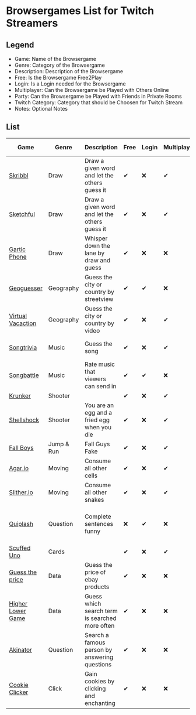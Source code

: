 # Browsergames List for Twitch Streamers

## Legend
* Game: Name of the Browsergame
* Genre: Category of the Browsergame
* Description: Description of the Browsergame
* Free: Is the Browsergame Free2Play
* Login: Is a Login needed for the Browsergame
* Multiplayer: Can the Browsergame be Played with Others Online
* Party: Can the Browsergame be Played with Friends in Private Rooms
* Twitch Category: Category that should be Choosen for Twitch Stream
* Notes: Optional Notes

## List
| Game                                                                          | Genre      | Description                                    | Free | Login | Multiplayer | Party | Twitch Category | Notes                                  |
| ----------------------------------------------------------------------------- | ---------- | ---------------------------------------------- | ---- | ----- | ----------- | ----- | --------------- | -------------------------------------- |
| [Skribbl](https://skribbl.io/)                                                | Draw       | Draw a given word and let the others guess it  | ✔    | ❌   | ✔           | ✔    | skribbl.io      |                                        |
| [Sketchful](https://sketchful.io/)                                            | Draw       | Draw a given word and let the others guess it  | ✔    | ❌   | ✔           | ✔    | sketchful.io    | Alternative skribbl                    |
| [Gartic Phone](https://garticphone.com)                                       | Draw       | Whisper down the lane by draw and guess        | ✔    | ❌   | ❌          | ✔    | Gartic Phone    |                                        |
| [Geoguesser](https://www.geoguessr.com/)                                      | Geography  | Guess the city or country by streetview        | ✔    | ✔    | ❌          | ❌   | Just Chating    |                                        |
| [Virtual Vacaction](https://virtualvacation.us/)                              | Geography  | Guess the city or country by video             | ✔    | ❌   | ✔           | ✔    | Just Chating    |                                        |
| [Songtrivia](https://songtrivia2.io/)                                         | Music      | Guess the song                                 | ✔    | ❌   | ✔           | ✔    | Just Chating    | Should not be against TOS              |
| [Songbattle](https://www.songbattle.live/)                                    | Music      | Rate music that viewers can send in            | ✔    | ✔    | ❌          | ❌   | Songbattle.live | Should not be against TOS              |
| [Krunker](https://krunker.io)                                                 | Shooter    |                                                | ✔    | ❌   | ✔           | ✔    | Krunker         |                                        |
| [Shellshock](https://shellshock.io/)                                          | Shooter    | You are an egg and a fried egg when you die    | ✔    | ❌   | ✔           | ✔    | Just Chating    |                                        |
| [Fall Boys](https://html5.gamemonetize.com/tn9th9e25b4lvrnfskvd8o3m7w2ba7c3/) | Jump & Run | Fall Guys Fake                                 | ✔    | ❌   | ✔           | ✔    | Just Chating    |                                        |
| [Agar.io](https://agar.io)                                                    | Moving     | Consume all other cells                        | ✔    | ❌   | ✔           | ✔    | Agar.io         |                                        |
| [Slither.io](http://slither.io/)                                              | Moving     | Consume all other snakes                       | ✔    | ❌   | ✔           | ❌   | Slither.io      |                                        |
| [Quiplash](https://www.jackboxgames.com/quiplash/)                            | Question   | Complete sentences funny                       | ❌   | ✔    | ❌          | ✔    | Quiplash        | One person must buy the game for $9.99 |
| [Scuffed Uno](https://scuffeduno.online/)                                     | Cards      |                                                | ✔    | ❌   | ✔           | ✔    | Just Chating    |                                        |
| [Guess the price](https://guess-the-price.de/)                                | Data       | Guess the price of ebay products               | ✔    | ❌   | ❌          | ✔    | Just Chating    | Only german language                   |
| [Higher Lower Game](http://www.higherlowergame.com/)                          | Data       | Guess which search term is searched more often | ✔    | ❌   | ❌          | ❌   | Just Chating    |                                        |
| [Akinator](https://akinator.com/)                                             | Question   | Search a famous person by answering questions  | ✔    | ❌   | ❌          | ❌   | Akinator        |                                        |
| [Cookie Clicker](http://orteil.dashnet.org/cookieclicker/)                    | Click      | Gain cookies by clicking and enchanting        | ✔    | ❌   | ❌          | ❌   | Cookie Clicker  |                                        |
